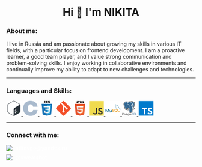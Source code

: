 <h1 align="center">Hi 👋 I'm NIKITA</h1>

<h3 align="left">About me:</h3>
<p align="left" style="max-width:600px;">
  I live in Russia and am passionate about growing my skills in various IT fields, with a particular focus on frontend development.  
  I am a proactive learner, a good team player, and I value strong communication and problem-solving skills.  
  I enjoy working in collaborative environments and continually improve my ability to adapt to new challenges and technologies.
</p>

---

<h3 align="left">Languages and Skills:</h3>
<p align="left"> 
  <a href="https://www.gnu.org/software/bash/" target="_blank" rel="noreferrer"> 
    <img src="https://raw.githubusercontent.com/devicons/devicon/master/icons/bash/bash-original.svg" alt="bash" width="40" height="40"/> 
  </a> 
  <a href="https://www.cprogramming.com/" target="_blank" rel="noreferrer"> 
    <img src="https://raw.githubusercontent.com/devicons/devicon/master/icons/c/c-original.svg" alt="c" width="40" height="40"/> 
  </a> 
  <a href="https://www.w3schools.com/css/" target="_blank" rel="noreferrer"> 
    <img src="https://raw.githubusercontent.com/devicons/devicon/master/icons/css3/css3-original-wordmark.svg" alt="css3" width="40" height="40"/> 
  </a> 
  <a href="https://git-scm.com/" target="_blank" rel="noreferrer"> 
    <img src="https://raw.githubusercontent.com/devicons/devicon/master/icons/git/git-original.svg" alt="git" width="40" height="40"/> 
  </a> 
  <a href="https://www.w3.org/html/" target="_blank" rel="noreferrer"> 
    <img src="https://raw.githubusercontent.com/devicons/devicon/master/icons/html5/html5-original-wordmark.svg" alt="html5" width="40" height="40"/> 
  </a> 
  <a href="https://developer.mozilla.org/en-US/docs/Web/JavaScript" target="_blank" rel="noreferrer"> 
    <img src="https://raw.githubusercontent.com/devicons/devicon/master/icons/javascript/javascript-original.svg" alt="javascript" width="40" height="40"/> 
  </a> 
  <a href="https://www.mysql.com/" target="_blank" rel="noreferrer"> 
    <img src="https://raw.githubusercontent.com/devicons/devicon/master/icons/mysql/mysql-original-wordmark.svg" alt="mysql" width="40" height="40"/> 
  </a> 
  <a href="https://www.postgresql.org" target="_blank" rel="noreferrer"> 
    <img src="https://raw.githubusercontent.com/devicons/devicon/master/icons/postgresql/postgresql-original-wordmark.svg" alt="postgresql" width="40" height="40"/> 
  </a> 
  <a href="https://www.typescriptlang.org/" target="_blank" rel="noreferrer"> 
    <img src="https://raw.githubusercontent.com/devicons/devicon/master/icons/typescript/typescript-original.svg" alt="typescript" width="40" height="40"/> 
  </a> 
</p>

---

<h3 align="left">Connect with me:</h3>
<ul align="left" style="list-style:none; padding-left:0; margin:0;">
  <li style="margin-bottom:8px; display:flex; align-items:center;">
    <a href="mailto:ntitovgo@yandex.ru" style="display:flex; align-items:center; text-decoration:none;">
      <img src="https://cdn-icons-png.flaticon.com/512/281/281769.png" alt="gmail" width="16" height="16" style="margin-right:8px;" />
      <span style="color:#ffffff; font-weight:600;">ntitovgo@yandex.ru</span>
    </a>
  </li>
  <li style="display:flex; align-items:center;">
    <a href="https://t.me/sweatshot" target="_blank" rel="noreferrer" style="display:flex; align-items:center; text-decoration:none;">
      <img src="https://cdn-icons-png.flaticon.com/512/2111/2111646.png" alt="telegram" width="16" height="16" style="margin-right:8px;" />
      <span style="color:#ffffff; font-weight:600;">@sweatshot</span>
    </a>
  </li>
</ul>
